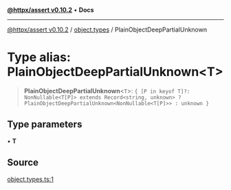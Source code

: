 [**@httpx/assert v0.10.2**](../../README.md) • **Docs**

***

[@httpx/assert v0.10.2](../../README.md) / [object.types](../README.md) / PlainObjectDeepPartialUnknown

# Type alias: PlainObjectDeepPartialUnknown\<T\>

> **PlainObjectDeepPartialUnknown**\<`T`\>: `{ [P in keyof T]?: NonNullable<T[P]> extends Record<string, unknown> ? PlainObjectDeepPartialUnknown<NonNullable<T[P]>> : unknown }`

## Type parameters

• **T**

## Source

[object.types.ts:1](https://github.com/belgattitude/httpx/blob/c2b4400d3e1e7ce81677911e5629c323b752b635/packages/assert/src/object.types.ts#L1)
